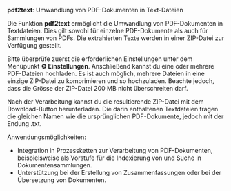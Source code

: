 **pdf2text**: Umwandlung von PDF-Dokumenten in Text-Dateien

Die Funktion **pdf2text** ermöglicht die Umwandlung von PDF-Dokumenten in Textdateien. Dies gilt sowohl für einzelne PDF-Dokumente als auch für Sammlungen von PDFs. Die extrahierten Texte werden in einer ZIP-Datei zur Verfügung gestellt.

Bitte überprüfe zuerst die erforderlichen Einstellungen unter dem Menüpunkt **⚙️ Einstellungen**. Anschließend kannst du eine oder mehrere PDF-Dateien hochladen. Es ist auch möglich, mehrere Dateien in eine einzige ZIP-Datei zu komprimieren und so hochzuladen. Beachte jedoch, dass die Grösse der ZIP-Datei 200 MB nicht überschreiten darf.

Nach der Verarbeitung kannst du die resultierende ZIP-Datei mit dem Download-Button herunterladen. Die darin enthaltenen Textdateien tragen die gleichen Namen wie die ursprünglichen PDF-Dokumente, jedoch mit der Endung .txt.

Anwendungsmöglichkeiten:
- Integration in Prozessketten zur Verarbeitung von PDF-Dokumenten, beispielsweise als Vorstufe für die Indexierung von und Suche in Dokumentensammlungen.
- Unterstützung bei der Erstellung von Zusammenfassungen oder bei der Übersetzung von Dokumenten.
